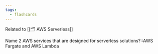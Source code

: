 ```yaml
---
tags:
  - flashcards
---
```

Related to [[🗂️ AWS Serverless]]

Name 2 AWS services that are designed for serverless solutions?::AWS Fargate and AWS Lambda
<!--SR:!2024-04-25,4,270-->